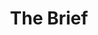 ---
layout: post
title: 'The Brief'
story: 'http://bostonglobe.github.io/brief'
text: 'A brief look at new and trending stories from The Boston Globe. Weighing in at under 10kb and 3 requests. Designed for poor connections and a quick look at the news.'
vimeo: '<iframe src="//player.vimeo.com/video/100246189?title=0&amp;byline=0&amp;portrait=0&amp;color=ffffff" width="640" height="380" frameborder="0" webkitallowfullscreen mozallowfullscreen allowfullscreen></iframe>'
---